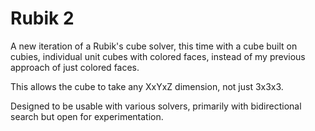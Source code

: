 # Rubik 2
A new iteration of a Rubik's cube solver, this time with a cube built on cubies, individual unit cubes with colored faces, instead of my previous approach of just colored faces.

This allows the cube to take any XxYxZ dimension, not just 3x3x3.

Designed to be usable with various solvers, primarily with bidirectional search but open for experimentation.
